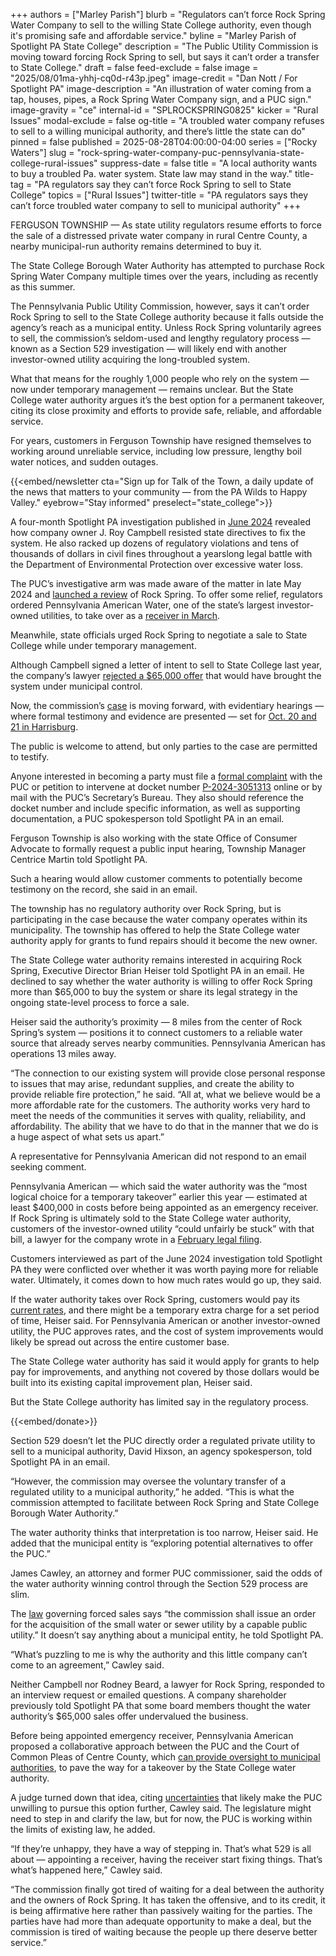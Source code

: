 +++
authors = ["Marley Parish"]
blurb = "Regulators can’t force Rock Spring Water Company to sell to the willing State College authority, even though it's promising safe and affordable service."
byline = "Marley Parish of Spotlight PA State College"
description = "The Public Utility Commission is moving toward forcing Rock Spring to sell, but says it can’t order a transfer to State College."
draft = false
feed-exclude = false
image = "2025/08/01ma-yhhj-cq0d-r43p.jpeg"
image-credit = "Dan Nott / For Spotlight PA"
image-description = "An illustration of water coming from a tap, houses, pipes, a Rock Spring Water Company sign, and a PUC sign."
image-gravity = "ce"
internal-id = "SPLROCKSPRING0825"
kicker = "Rural Issues"
modal-exclude = false
og-title = "A troubled water company refuses to sell to a willing municipal authority, and there’s little the state can do"
pinned = false
published = 2025-08-28T04:00:00-04:00
series = ["Rocky Waters"]
slug = "rock-spring-water-company-puc-pennsylvania-state-college-rural-issues"
suppress-date = false
title = "A local authority wants to buy a troubled Pa. water system. State law may stand in the way."
title-tag = "PA regulators say they can’t force Rock Spring to sell to State College"
topics = ["Rural Issues"]
twitter-title = "PA regulators says they can’t force troubled water company to sell to municipal authority"
+++

FERGUSON TOWNSHIP — As state utility regulators resume efforts to force the sale of a distressed private water company in rural Centre County, a nearby municipal-run authority remains determined to buy it.

The State College Borough Water Authority has attempted to purchase Rock Spring Water Company multiple times over the years, including as recently as this summer.

The Pennsylvania Public Utility Commission, however, says it can’t order Rock Spring to sell to the State College authority because it falls outside the agency’s reach as a municipal entity. Unless Rock Spring voluntarily agrees to sell, the commission’s seldom-used and lengthy regulatory process — known as a Section 529 investigation — will likely end with another investor-owned utility acquiring the long-troubled system.

What that means for the roughly 1,000 people who rely on the system — now under temporary management — remains unclear. But the State College water authority argues it’s the best option for a permanent takeover, citing its close proximity and efforts to provide safe, reliable, and affordable service.

For years, customers in Ferguson Township have resigned themselves to working around unreliable service, including low pressure, lengthy boil water notices, and sudden outages.

{{<embed/newsletter cta="Sign up for Talk of the Town, a daily update of the news that matters to your community — from the PA Wilds to Happy Valley." eyebrow="Stay informed" preselect="state_college">}}

A four-month Spotlight PA investigation published in <a href="https://www.spotlightpa.org/statecollege/2024/06/pennsylvania-rock-spring-water-company-ferguson-township-environment-utilities/">June 2024</a> revealed how company owner J. Roy Campbell resisted state directives to fix the system. He also racked up dozens of regulatory violations and tens of thousands of dollars in civil fines throughout a yearslong legal battle with the Department of Environmental Protection over excessive water loss.

The PUC’s investigative arm was made aware of the matter in late May 2024 and <a href="https://www.spotlightpa.org/statecollege/2024/09/rural-pennsylvania-rock-spring-water-company-centre-county-public-utilities-commission/">launched a review</a> of Rock Spring. To offer some relief, regulators ordered Pennsylvania American Water, one of the state’s largest investor-owned utilities, to take over as a <a href="https://www.spotlightpa.org/statecollege/2025/04/pennsylvania-american-rock-spring-water-centre-county-rural-environmental-protect-public-utilities-commission/">receiver in March</a>.

Meanwhile, state officials urged Rock Spring to negotiate a sale to State College while under temporary management.

Although Campbell signed a letter of intent to sell to State College last year, the company’s lawyer <a href="https://www.spotlightpa.org/statecollege/2025/06/rock-spring-water-company-rural-centre-county-pennsylvania-puc/">rejected a $65,000 offer</a> that would have brought the system under municipal control.

Now, the commission’s <a href="https://www.puc.pa.gov/docket/P-2024-3051313">case</a> is moving forward, with evidentiary hearings — where formal testimony and evidence are presented — set for <a href="https://www.puc.pa.gov/pcdocs/1888484.pdf">Oct. 20 and 21 in Harrisburg</a>.

The public is welcome to attend, but only parties to the case are permitted to testify.

Anyone interested in becoming a party must file a <a href="https://www.puc.pa.gov/complaints/formal-complaints/">formal complaint</a> with the PUC or petition to intervene at docket number <a href="https://www.puc.pa.gov/search/document-search/?DocketNumber=P-2024-3051313&amp;ufprt=242CA8250A3CF93B3BDD7C7E2FF6C5D38D8648515732A4A33C6289E0354D7A93F9C19639C32E2E49A4C032B90F229128D5935B46DA98FBC32AAB092E6A7BD7EC5A6FD080448FE374DB701E80B20A187A34D1D9956D96763F5D81263D561EC631D166167385DD639D30087251DA12CCCA7DF00705BBB07C74928EABEAF62C81C1BDDCDCE12EE507FC47D48C58828EE19A726191EC3E044D82B0FA562FEFCA2F696B2797219BAA8F1C84D1C60DD9F8C18B89E09D8564C7D53BB6F89C8F0C4A9412#search-results">P-2024-3051313</a> online or by mail with the PUC’s Secretary’s Bureau. They also should reference the docket number and include specific information, as well as supporting documentation, a PUC spokesperson told Spotlight PA in an email.

Ferguson Township is also working with the state Office of Consumer Advocate to formally request a public input hearing, Township Manager Centrice Martin told Spotlight PA.

Such a hearing would allow customer comments to potentially become testimony on the record, she said in an email.

The township has no regulatory authority over Rock Spring, but is participating in the case because the water company operates within its municipality. The township has offered to help the State College water authority apply for grants to fund repairs should it become the new owner.

The State College water authority remains interested in acquiring Rock Spring, Executive Director Brian Heiser told Spotlight PA in an email. He declined to say whether the water authority is willing to offer Rock Spring more than $65,000 to buy the system or share its legal strategy in the ongoing state-level process to force a sale.

Heiser said the authority’s proximity — 8 miles from the center of Rock Spring’s system — positions it to connect customers to a reliable water source that already serves nearby communities. Pennsylvania American has operations 13 miles away.

“The connection to our existing system will provide close personal response to issues that may arise, redundant supplies, and create the ability to provide reliable fire protection,” he said. “All at, what we believe would be a more affordable rate for the customers. The authority works very hard to meet the needs of the communities it serves with quality, reliability, and affordability. The ability that we have to do that in the manner that we do is a huge aspect of what sets us apart.”

A representative for Pennsylvania American did not respond to an email seeking comment.

Pennsylvania American — which said the water authority was the “most logical choice for a temporary takeover” earlier this year — estimated at least $400,000 in costs before being appointed as an emergency receiver. If Rock Spring is ultimately sold to the State College water authority, customers of the investor-owned utility “could unfairly be stuck” with that bill, a lawyer for the company wrote in a <a href="https://www.puc.pa.gov/pcdocs/1867988.pdf">February legal filing</a>.

Customers interviewed as part of the June 2024 investigation told Spotlight PA they were conflicted over whether it was worth paying more for reliable water. Ultimately, it comes down to how much rates would go up, they said.

If the water authority takes over Rock Spring, customers would pay its <a href="https://www.scbwa.org/water-rates">current rates</a>, and there might be a temporary extra charge for a set period of time, Heiser said. For Pennsylvania American or another investor-owned utility, the PUC approves rates, and the cost of system improvements would likely be spread out across the entire customer base.

The State College water authority has said it would apply for grants to help pay for improvements, and anything not covered by those dollars would be built into its existing capital improvement plan, Heiser said.

But the State College authority has limited say in the regulatory process.

{{<embed/donate>}}

Section 529 doesn’t let the PUC directly order a regulated private utility to sell to a municipal authority, David Hixson, an agency spokesperson, told Spotlight PA in an email.

“However, the commission may oversee the voluntary transfer of a regulated utility to a municipal authority,” he added. “This is what the commission attempted to facilitate between Rock Spring and State College Borough Water Authority.”

The water authority thinks that interpretation is too narrow, Heiser said. He added that the municipal entity is “exploring potential alternatives to offer the PUC.”

James Cawley, an attorney and former PUC commissioner, said the odds of the water authority winning control through the Section 529 process are slim.

The <a href="https://www.palegis.us/statutes/consolidated/view-statute?txtType=HTM&amp;ttl=66&amp;div=0&amp;chpt=5&amp;sctn=29&amp;subsctn=0">law</a> governing forced sales says “the commission shall issue an order for the acquisition of the small water or sewer utility by a capable public utility.” It doesn’t say anything about a municipal entity, he told Spotlight PA.

“What’s puzzling to me is why the authority and this little company can’t come to an agreement,” Cawley said.

Neither Campbell nor Rodney Beard, a lawyer for Rock Spring, responded to an interview request or emailed questions. A company shareholder previously told Spotlight PA that some board members thought the water authority’s $65,000 sales offer undervalued the business.

Before being appointed emergency receiver, Pennsylvania American proposed a collaborative approach between the PUC and the Court of Common Pleas of Centre County, which <a href="https://www.spotlightpa.org/statecollege/2025/01/pennsylvania-water-wastewater-municipal-public-utility-commission/">can provide oversight to municipal authorities</a>, to pave the way for a takeover by the State College water authority.

A judge turned down that idea, citing <a href="https://www.puc.pa.gov/pcdocs/1867082.pdf">uncertainties</a> that likely make the PUC unwilling to pursue this option further, Cawley said. The legislature might need to step in and clarify the law, but for now, the PUC is working within the limits of existing law, he added.

“If they’re unhappy, they have a way of stepping in. That’s what 529 is all about — appointing a receiver, having the receiver start fixing things. That’s what’s happened here,” Cawley said.

“The commission finally got tired of waiting for a deal between the authority and the owners of Rock Spring. It has taken the offensive, and to its credit, it is being affirmative here rather than passively waiting for the parties. The parties have had more than adequate opportunity to make a deal, but the commission is tired of waiting because the people up there deserve better service.”

